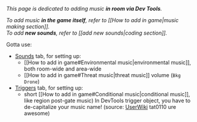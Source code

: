 *This page is dedicated to adding music **in room via Dev Tools**.*  

*To add music **in the game itself**, refer to [[How to add in game|music making section]].*  
*To add **new sounds**, refer to [[add new sounds|coding section]].*

Gotta use:
- [Sounds](https://rainworldmodding.miraheze.org/wiki/Dev_Tools#tabber-tabpanel-Sounds-0) tab, for setting up: 
	- [[How to add in game#Environmental music|environmental music]], both room-wide and area-wide
	- [[How to add in game#Threat music|threat music]] volume (`Bkg Drone`)
- [Triggers](https://rainworldmodding.miraheze.org/wiki/Dev_Tools#tabber-tabpanel-Triggers-0) tab, for setting up:
	- short [[How to add in game#Conditional music|conditional music]], like region post-gate music) 
	In DevTools trigger object, you have to de-capitalize your music name! (source: [UserWiki](https://rainworldmodding.miraheze.org/wiki/UserWiki:Tat0110#VeryCoolSong.ogg) tat0110 ure awesome)
